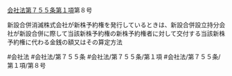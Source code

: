 [会社法第７５５条第１項](会社法＿＿＿＿第７５５条第１項)第８号

新設合併消滅株式会社が新株予約権を発行しているときは、新設合併設立持分会社が新設合併に際して当該新株予約権の新株予約権者に対して交付する当該新株予約権に代わる金銭の額又はその算定方法


#会社法
#会社法/第７５５条
#会社法/第７５５条/第１項
#会社法/第７５５条/第１項/第８号
